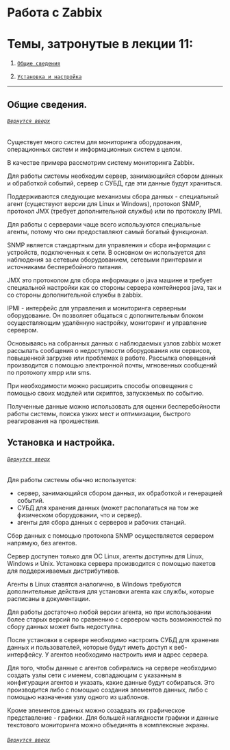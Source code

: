 # Работа с Zabbix

# Темы, затронутые в лекции 11: 

1. [`Общие сведения`](https://github.com/Shin0kari/System-administration/blob/main/lections/Lec_11.%20Working%20with%20Zabbix.md#%D0%BE%D0%B1%D1%89%D0%B8%D0%B5-%D1%81%D0%B2%D0%B5%D0%B4%D0%B5%D0%BD%D0%B8%D1%8F)

1. [`Установка и настройка`](https://github.com/Shin0kari/System-administration/blob/main/lections/Lec_11.%20Working%20with%20Zabbix.md#%D1%83%D1%81%D1%82%D0%B0%D0%BD%D0%BE%D0%B2%D0%BA%D0%B0-%D0%B8-%D0%BD%D0%B0%D1%81%D1%82%D1%80%D0%BE%D0%B9%D0%BA%D0%B0)

***

## Общие сведения.
###### [`Вернутся вверх`](https://github.com/Shin0kari/System-administration/blob/main/lections/Lec_11.%20Working%20with%20Zabbix.md#%D1%82%D0%B5%D0%BC%D1%8B-%D0%B7%D0%B0%D1%82%D1%80%D0%BE%D0%BD%D1%83%D1%82%D1%8B%D0%B5-%D0%B2-%D0%BB%D0%B5%D0%BA%D1%86%D0%B8%D0%B8-11)

Существует много систем для мониторинга оборудования, операционных систем и информационных систем в целом.

В качестве примера рассмотрим систему мониторинга Zabbix.

Для работы системы необходим сервер, занимающийся сбором данных и обработкой событий, сервер с СУБД, где эти данные будут храниться.

Поддерживаются следующие механизмы сбора данных - специальный агент (существуют версии для Linux и Windows), протокол SNMP, протокол JMX (требует дополнительной службы) или по протоколу IPMI.

Для работы с серверами чаще всего используются специальные агенты, потому что они предоставляют самый богатый функционал. 

SNMP является стандартным для управления и сбора информации с устройств, подключенных к сети. В основном он используется для наблюдения за сетевым оборудованием, сетевыми принтерами и источниками бесперебойного питания. 

JMX это протоколом для сбора информации о java машине и требует специальной настройки как со стороны сервера контейнеров java, так и со стороны дополнительной службы в zabbix. 

IPMI - интерфейс для управления и мониторинга серверным оборудование. Он позволяет общаться с дополнительным блоком осуществляющим удалённую настройку, мониторинг и управление сервером.

Основываясь на собранных данных с наблюдаемых узлов zabbix может рассылать сообщения о недоступности оборудования или сервисов, повышенной загрузке или проблемах в работе. Рассылка оповещений производится с помощью электронной почты, мгновенных сообщений по протоколу xmpp или sms.

При необходимости можно расширить способы оповещения с помощью своих модулей или скриптов, запускаемых по событию.

Полученные данные можно использовать для оценки бесперебойности работы системы, поиска узких мест и оптимизации, быстрого реагирования на проишествия.

## Установка и настройка.
###### [`Вернутся вверх`](https://github.com/Shin0kari/System-administration/blob/main/lections/Lec_11.%20Working%20with%20Zabbix.md#%D1%82%D0%B5%D0%BC%D1%8B-%D0%B7%D0%B0%D1%82%D1%80%D0%BE%D0%BD%D1%83%D1%82%D1%8B%D0%B5-%D0%B2-%D0%BB%D0%B5%D0%BA%D1%86%D0%B8%D0%B8-11)

Для работы системы обычно используется:

* сервер, занимающийся сбором данных, их обработкой и генерацией событий.
* СУБД для хранения данных (может располагаться на том же физическом оборудовании, что и сервер).
* агенты для сбора данных с серверов и рабочих станций.

Сбор данных с помощью протокола SNMP осуществляется сервером напрямую, без агентов.

Сервер доступен только для ОС Linux, агенты доступны для Linux, Windows и Unix. Установка сервера производится с помощью пакетов для поддерживаемых дистрибутивов.

Агенты в Linux ставятся аналогично, в Windows  требуются дополнительные действия для установки агента как службы, которые расписаны в документации.

Для работы достаточно любой версии агента, но при использовании более старых версий по сравнению с сервером часть возможностей по сбору данных может быть недоступна.

После установки в сервере необходимо настроить СУБД для хранения данных и пользователей, которые будут иметь доступ к веб-интерфейсу. У агентов необходимо настроить имя и адрес сервера.

Для того, чтобы данные с агентов собирались на сервере необходимо создать узлы сети с именем, совпадающим с указанным в конфигурации агентов и указать, какие данные будут собираться. Это производится либо с помощью создания элементов данных, либо с помощью назначения узлу одного из шаблонов.

Кроме элементов данных можно созадвать их графическое представление - графики. Для большей наглядности графики и данные текстового мониторинга можно объединять в комплексные экраны.

###### [`Вернутся вверх`](https://github.com/Shin0kari/System-administration/blob/main/lections/Lec_11.%20Working%20with%20Zabbix.md#%D1%82%D0%B5%D0%BC%D1%8B-%D0%B7%D0%B0%D1%82%D1%80%D0%BE%D0%BD%D1%83%D1%82%D1%8B%D0%B5-%D0%B2-%D0%BB%D0%B5%D0%BA%D1%86%D0%B8%D0%B8-11)
